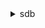 <details>

<summary>
sdb
</summary>

- <details><summary>batch-delete-attributes</summary>

  * --domain-name
  * --items
  * --cli-input-json
  * --cli-input-yaml
  * --generate-cli-skeleton


- <details><summary>batch-put-attributes</summary>

  * --domain-name
  * --items
  * --cli-input-json
  * --cli-input-yaml
  * --generate-cli-skeleton


- <details><summary>create-domain</summary>

  * --domain-name
  * --cli-input-json
  * --cli-input-yaml
  * --generate-cli-skeleton


- <details><summary>delete-attributes</summary>

  * --domain-name
  * --item-name
  * --attributes
  * --expected
  * --cli-input-json
  * --cli-input-yaml
  * --generate-cli-skeleton


- <details><summary>delete-domain</summary>

  * --domain-name
  * --cli-input-json
  * --cli-input-yaml
  * --generate-cli-skeleton


- <details><summary>domain-metadata</summary>

  * --domain-name
  * --cli-input-json
  * --cli-input-yaml
  * --generate-cli-skeleton


- <details><summary>get-attributes</summary>

  * --domain-name
  * --item-name
  * --attribute-names
  * --consistent-read
  * --no-consistent-read
  * --cli-input-json
  * --cli-input-yaml
  * --generate-cli-skeleton


- <details><summary>help</summary>

  * 


- <details><summary>list-domains</summary>

  * --cli-input-json
  * --cli-input-yaml
  * --starting-token
  * --page-size
  * --max-items
  * --generate-cli-skeleton


- <details><summary>put-attributes</summary>

  * --domain-name
  * --item-name
  * --attributes
  * --expected
  * --cli-input-json
  * --cli-input-yaml
  * --generate-cli-skeleton


- <details><summary>select</summary>

  * --select-expression
  * --consistent-read
  * --no-consistent-read
  * --cli-input-json
  * --cli-input-yaml
  * --starting-token
  * --max-items
  * --generate-cli-skeleton


</details>


